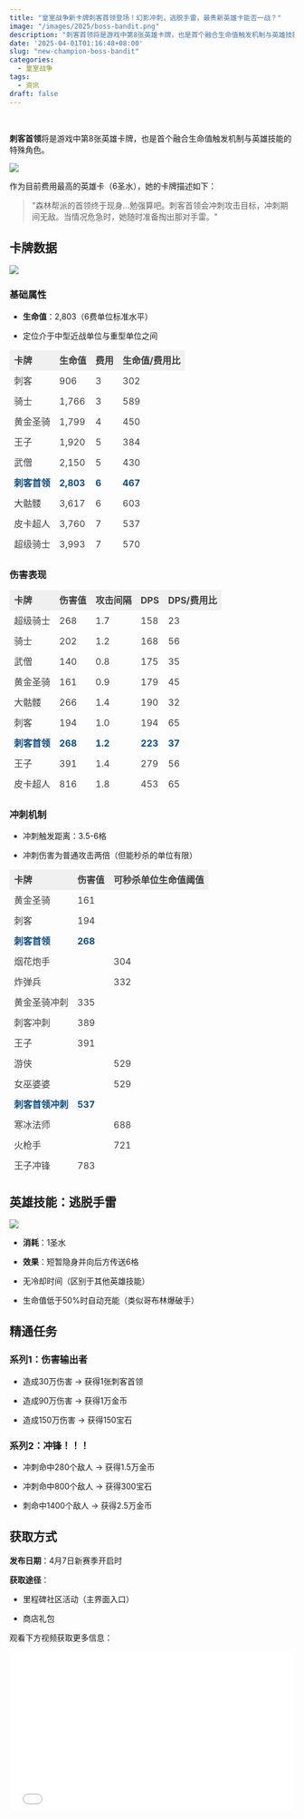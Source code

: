 ```yaml
---
title: "皇室战争新卡牌刺客首领登场！幻影冲刺，逃脱手雷，最贵新英雄卡能否一战？"
image: "/images/2025/boss-bandit.png"
description: "刺客首领将是游戏中第8张英雄卡牌，也是首个融合生命值触发机制与英雄技能的特殊角色。"
date: '2025-04-01T01:16:48+08:00'
slug: "new-champion-boss-bandit"
categories:
  - 皇室战争
tags:
  - 资讯
draft: false
---
```


   
  
**刺客首领**将是游戏中第8张英雄卡牌，也是首个融合生命值触发机制与英雄技能的特殊角色。  
  
![](85f8f7f18aaf94da6f418c0e573cb713.png)  
  
作为目前费用最高的英雄卡（6圣水），她的卡牌描述如下：  
> "森林帮派的首领终于现身...勉强算吧。刺客首领会冲刺攻击目标，冲刺期间无敌。当情况危急时，她随时准备掏出那对手雷。"  
  
## 卡牌数据  
  
![](b3c5b47d91ea7d54fc5d19c8591ad03a.png)  
### 基础属性  
- **生命值**：2,803（6费单位标准水平）  
  
- 定位介于中型近战单位与重型单位之间  
  
<table><thead style="border-width: 0px;border-style: solid;border-color: hsl(var(--border));line-height: 1.75;background: rgba(0, 0, 0, 0.05);font-weight: bold;color: rgb(63, 63, 63);"><tr style="border-width: 0px;border-style: solid;border-color: hsl(var(--border));"><td style="border-color: rgb(223, 223, 223);line-height: 1.75;padding: 0.25em 0.5em;word-break: keep-all;">卡牌</td><td style="border-color: rgb(223, 223, 223);line-height: 1.75;padding: 0.25em 0.5em;word-break: keep-all;">生命值</td><td style="border-color: rgb(223, 223, 223);line-height: 1.75;padding: 0.25em 0.5em;word-break: keep-all;">费用</td><td style="border-color: rgb(223, 223, 223);line-height: 1.75;padding: 0.25em 0.5em;word-break: keep-all;">生命值/费用比</td></tr></thead><tbody style="border-width: 0px;border-style: solid;border-color: hsl(var(--border));"><tr style="border-width: 0px;border-style: solid;border-color: hsl(var(--border));"><td style="border-color: rgb(223, 223, 223);line-height: 1.75;padding: 0.25em 0.5em;color: rgb(63, 63, 63);word-break: keep-all;">刺客</td><td style="border-color: rgb(223, 223, 223);line-height: 1.75;padding: 0.25em 0.5em;color: rgb(63, 63, 63);word-break: keep-all;">906</td><td style="border-color: rgb(223, 223, 223);line-height: 1.75;padding: 0.25em 0.5em;color: rgb(63, 63, 63);word-break: keep-all;">3</td><td style="border-color: rgb(223, 223, 223);line-height: 1.75;padding: 0.25em 0.5em;color: rgb(63, 63, 63);word-break: keep-all;">302</td></tr><tr style="border-width: 0px;border-style: solid;border-color: hsl(var(--border));"><td style="border-color: rgb(223, 223, 223);line-height: 1.75;padding: 0.25em 0.5em;color: rgb(63, 63, 63);word-break: keep-all;">骑士</td><td style="border-color: rgb(223, 223, 223);line-height: 1.75;padding: 0.25em 0.5em;color: rgb(63, 63, 63);word-break: keep-all;">1,766</td><td style="border-color: rgb(223, 223, 223);line-height: 1.75;padding: 0.25em 0.5em;color: rgb(63, 63, 63);word-break: keep-all;">3</td><td style="border-color: rgb(223, 223, 223);line-height: 1.75;padding: 0.25em 0.5em;color: rgb(63, 63, 63);word-break: keep-all;">589</td></tr><tr style="border-width: 0px;border-style: solid;border-color: hsl(var(--border));"><td style="border-color: rgb(223, 223, 223);line-height: 1.75;padding: 0.25em 0.5em;color: rgb(63, 63, 63);word-break: keep-all;">黄金圣骑</td><td style="border-color: rgb(223, 223, 223);line-height: 1.75;padding: 0.25em 0.5em;color: rgb(63, 63, 63);word-break: keep-all;">1,799</td><td style="border-color: rgb(223, 223, 223);line-height: 1.75;padding: 0.25em 0.5em;color: rgb(63, 63, 63);word-break: keep-all;">4</td><td style="border-color: rgb(223, 223, 223);line-height: 1.75;padding: 0.25em 0.5em;color: rgb(63, 63, 63);word-break: keep-all;">450</td></tr><tr style="border-width: 0px;border-style: solid;border-color: hsl(var(--border));"><td style="border-color: rgb(223, 223, 223);line-height: 1.75;padding: 0.25em 0.5em;color: rgb(63, 63, 63);word-break: keep-all;">王子</td><td style="border-color: rgb(223, 223, 223);line-height: 1.75;padding: 0.25em 0.5em;color: rgb(63, 63, 63);word-break: keep-all;">1,920</td><td style="border-color: rgb(223, 223, 223);line-height: 1.75;padding: 0.25em 0.5em;color: rgb(63, 63, 63);word-break: keep-all;">5</td><td style="border-color: rgb(223, 223, 223);line-height: 1.75;padding: 0.25em 0.5em;color: rgb(63, 63, 63);word-break: keep-all;">384</td></tr><tr style="border-width: 0px;border-style: solid;border-color: hsl(var(--border));"><td style="border-color: rgb(223, 223, 223);line-height: 1.75;padding: 0.25em 0.5em;color: rgb(63, 63, 63);word-break: keep-all;">武僧</td><td style="border-color: rgb(223, 223, 223);line-height: 1.75;padding: 0.25em 0.5em;color: rgb(63, 63, 63);word-break: keep-all;">2,150</td><td style="border-color: rgb(223, 223, 223);line-height: 1.75;padding: 0.25em 0.5em;color: rgb(63, 63, 63);word-break: keep-all;">5</td><td style="border-color: rgb(223, 223, 223);line-height: 1.75;padding: 0.25em 0.5em;color: rgb(63, 63, 63);word-break: keep-all;">430</td></tr><tr style="border-width: 0px;border-style: solid;border-color: hsl(var(--border));"><td style="border-color: rgb(223, 223, 223);line-height: 1.75;padding: 0.25em 0.5em;color: rgb(63, 63, 63);word-break: keep-all;"><strong style="border-width: 0px;border-style: solid;border-color: hsl(var(--border));line-height: 1.75;font-size: inherit;color: rgb(15, 76, 129);">刺客首领</strong></td><td style="border-color: rgb(223, 223, 223);line-height: 1.75;padding: 0.25em 0.5em;color: rgb(63, 63, 63);word-break: keep-all;"><strong style="border-width: 0px;border-style: solid;border-color: hsl(var(--border));line-height: 1.75;font-size: inherit;color: rgb(15, 76, 129);">2,803</strong></td><td style="border-color: rgb(223, 223, 223);line-height: 1.75;padding: 0.25em 0.5em;color: rgb(63, 63, 63);word-break: keep-all;"><strong style="border-width: 0px;border-style: solid;border-color: hsl(var(--border));line-height: 1.75;font-size: inherit;color: rgb(15, 76, 129);">6</strong></td><td style="border-color: rgb(223, 223, 223);line-height: 1.75;padding: 0.25em 0.5em;color: rgb(63, 63, 63);word-break: keep-all;"><strong style="border-width: 0px;border-style: solid;border-color: hsl(var(--border));line-height: 1.75;font-size: inherit;color: rgb(15, 76, 129);">467</strong></td></tr><tr style="border-width: 0px;border-style: solid;border-color: hsl(var(--border));"><td style="border-color: rgb(223, 223, 223);line-height: 1.75;padding: 0.25em 0.5em;color: rgb(63, 63, 63);word-break: keep-all;">大骷髅</td><td style="border-color: rgb(223, 223, 223);line-height: 1.75;padding: 0.25em 0.5em;color: rgb(63, 63, 63);word-break: keep-all;">3,617</td><td style="border-color: rgb(223, 223, 223);line-height: 1.75;padding: 0.25em 0.5em;color: rgb(63, 63, 63);word-break: keep-all;">6</td><td style="border-color: rgb(223, 223, 223);line-height: 1.75;padding: 0.25em 0.5em;color: rgb(63, 63, 63);word-break: keep-all;">603</td></tr><tr style="border-width: 0px;border-style: solid;border-color: hsl(var(--border));"><td style="border-color: rgb(223, 223, 223);line-height: 1.75;padding: 0.25em 0.5em;color: rgb(63, 63, 63);word-break: keep-all;">皮卡超人</td><td style="border-color: rgb(223, 223, 223);line-height: 1.75;padding: 0.25em 0.5em;color: rgb(63, 63, 63);word-break: keep-all;">3,760</td><td style="border-color: rgb(223, 223, 223);line-height: 1.75;padding: 0.25em 0.5em;color: rgb(63, 63, 63);word-break: keep-all;">7</td><td style="border-color: rgb(223, 223, 223);line-height: 1.75;padding: 0.25em 0.5em;color: rgb(63, 63, 63);word-break: keep-all;">537</td></tr><tr style="border-width: 0px;border-style: solid;border-color: hsl(var(--border));"><td style="border-color: rgb(223, 223, 223);line-height: 1.75;padding: 0.25em 0.5em;color: rgb(63, 63, 63);word-break: keep-all;">超级骑士</td><td style="border-color: rgb(223, 223, 223);line-height: 1.75;padding: 0.25em 0.5em;color: rgb(63, 63, 63);word-break: keep-all;">3,993</td><td style="border-color: rgb(223, 223, 223);line-height: 1.75;padding: 0.25em 0.5em;color: rgb(63, 63, 63);word-break: keep-all;">7</td><td style="border-color: rgb(223, 223, 223);line-height: 1.75;padding: 0.25em 0.5em;color: rgb(63, 63, 63);word-break: keep-all;">570</td></tr></tbody></table>  

### 伤害表现  
  
<table><thead style="border-width: 0px;border-style: solid;border-color: hsl(var(--border));line-height: 1.75;background: rgba(0, 0, 0, 0.05);font-weight: bold;color: rgb(63, 63, 63);"><tr style="border-width: 0px;border-style: solid;border-color: hsl(var(--border));"><td style="border-color: rgb(223, 223, 223);line-height: 1.75;padding: 0.25em 0.5em;word-break: keep-all;">卡牌</td><td style="border-color: rgb(223, 223, 223);line-height: 1.75;padding: 0.25em 0.5em;word-break: keep-all;">伤害值</td><td style="border-color: rgb(223, 223, 223);line-height: 1.75;padding: 0.25em 0.5em;word-break: keep-all;">攻击间隔</td><td style="border-color: rgb(223, 223, 223);line-height: 1.75;padding: 0.25em 0.5em;word-break: keep-all;">DPS</td><td style="border-color: rgb(223, 223, 223);line-height: 1.75;padding: 0.25em 0.5em;word-break: keep-all;">DPS/费用比</td></tr></thead><tbody style="border-width: 0px;border-style: solid;border-color: hsl(var(--border));"><tr style="border-width: 0px;border-style: solid;border-color: hsl(var(--border));"><td style="border-color: rgb(223, 223, 223);line-height: 1.75;padding: 0.25em 0.5em;color: rgb(63, 63, 63);word-break: keep-all;">超级骑士</td><td style="border-color: rgb(223, 223, 223);line-height: 1.75;padding: 0.25em 0.5em;color: rgb(63, 63, 63);word-break: keep-all;">268</td><td style="border-color: rgb(223, 223, 223);line-height: 1.75;padding: 0.25em 0.5em;color: rgb(63, 63, 63);word-break: keep-all;">1.7</td><td style="border-color: rgb(223, 223, 223);line-height: 1.75;padding: 0.25em 0.5em;color: rgb(63, 63, 63);word-break: keep-all;">158</td><td style="border-color: rgb(223, 223, 223);line-height: 1.75;padding: 0.25em 0.5em;color: rgb(63, 63, 63);word-break: keep-all;">23</td></tr><tr style="border-width: 0px;border-style: solid;border-color: hsl(var(--border));"><td style="border-color: rgb(223, 223, 223);line-height: 1.75;padding: 0.25em 0.5em;color: rgb(63, 63, 63);word-break: keep-all;">骑士</td><td style="border-color: rgb(223, 223, 223);line-height: 1.75;padding: 0.25em 0.5em;color: rgb(63, 63, 63);word-break: keep-all;">202</td><td style="border-color: rgb(223, 223, 223);line-height: 1.75;padding: 0.25em 0.5em;color: rgb(63, 63, 63);word-break: keep-all;">1.2</td><td style="border-color: rgb(223, 223, 223);line-height: 1.75;padding: 0.25em 0.5em;color: rgb(63, 63, 63);word-break: keep-all;">168</td><td style="border-color: rgb(223, 223, 223);line-height: 1.75;padding: 0.25em 0.5em;color: rgb(63, 63, 63);word-break: keep-all;">56</td></tr><tr style="border-width: 0px;border-style: solid;border-color: hsl(var(--border));"><td style="border-color: rgb(223, 223, 223);line-height: 1.75;padding: 0.25em 0.5em;color: rgb(63, 63, 63);word-break: keep-all;">武僧</td><td style="border-color: rgb(223, 223, 223);line-height: 1.75;padding: 0.25em 0.5em;color: rgb(63, 63, 63);word-break: keep-all;">140</td><td style="border-color: rgb(223, 223, 223);line-height: 1.75;padding: 0.25em 0.5em;color: rgb(63, 63, 63);word-break: keep-all;">0.8</td><td style="border-color: rgb(223, 223, 223);line-height: 1.75;padding: 0.25em 0.5em;color: rgb(63, 63, 63);word-break: keep-all;">175</td><td style="border-color: rgb(223, 223, 223);line-height: 1.75;padding: 0.25em 0.5em;color: rgb(63, 63, 63);word-break: keep-all;">35</td></tr><tr style="border-width: 0px;border-style: solid;border-color: hsl(var(--border));"><td style="border-color: rgb(223, 223, 223);line-height: 1.75;padding: 0.25em 0.5em;color: rgb(63, 63, 63);word-break: keep-all;">黄金圣骑</td><td style="border-color: rgb(223, 223, 223);line-height: 1.75;padding: 0.25em 0.5em;color: rgb(63, 63, 63);word-break: keep-all;">161</td><td style="border-color: rgb(223, 223, 223);line-height: 1.75;padding: 0.25em 0.5em;color: rgb(63, 63, 63);word-break: keep-all;">0.9</td><td style="border-color: rgb(223, 223, 223);line-height: 1.75;padding: 0.25em 0.5em;color: rgb(63, 63, 63);word-break: keep-all;">179</td><td style="border-color: rgb(223, 223, 223);line-height: 1.75;padding: 0.25em 0.5em;color: rgb(63, 63, 63);word-break: keep-all;">45</td></tr><tr style="border-width: 0px;border-style: solid;border-color: hsl(var(--border));"><td style="border-color: rgb(223, 223, 223);line-height: 1.75;padding: 0.25em 0.5em;color: rgb(63, 63, 63);word-break: keep-all;">大骷髅</td><td style="border-color: rgb(223, 223, 223);line-height: 1.75;padding: 0.25em 0.5em;color: rgb(63, 63, 63);word-break: keep-all;">266</td><td style="border-color: rgb(223, 223, 223);line-height: 1.75;padding: 0.25em 0.5em;color: rgb(63, 63, 63);word-break: keep-all;">1.4</td><td style="border-color: rgb(223, 223, 223);line-height: 1.75;padding: 0.25em 0.5em;color: rgb(63, 63, 63);word-break: keep-all;">190</td><td style="border-color: rgb(223, 223, 223);line-height: 1.75;padding: 0.25em 0.5em;color: rgb(63, 63, 63);word-break: keep-all;">32</td></tr><tr style="border-width: 0px;border-style: solid;border-color: hsl(var(--border));"><td style="border-color: rgb(223, 223, 223);line-height: 1.75;padding: 0.25em 0.5em;color: rgb(63, 63, 63);word-break: keep-all;">刺客</td><td style="border-color: rgb(223, 223, 223);line-height: 1.75;padding: 0.25em 0.5em;color: rgb(63, 63, 63);word-break: keep-all;">194</td><td style="border-color: rgb(223, 223, 223);line-height: 1.75;padding: 0.25em 0.5em;color: rgb(63, 63, 63);word-break: keep-all;">1.0</td><td style="border-color: rgb(223, 223, 223);line-height: 1.75;padding: 0.25em 0.5em;color: rgb(63, 63, 63);word-break: keep-all;">194</td><td style="border-color: rgb(223, 223, 223);line-height: 1.75;padding: 0.25em 0.5em;color: rgb(63, 63, 63);word-break: keep-all;">65</td></tr><tr style="border-width: 0px;border-style: solid;border-color: hsl(var(--border));"><td style="border-color: rgb(223, 223, 223);line-height: 1.75;padding: 0.25em 0.5em;color: rgb(63, 63, 63);word-break: keep-all;"><strong style="border-width: 0px;border-style: solid;border-color: hsl(var(--border));line-height: 1.75;font-size: inherit;color: rgb(15, 76, 129);">刺客首领</strong></td><td style="border-color: rgb(223, 223, 223);line-height: 1.75;padding: 0.25em 0.5em;color: rgb(63, 63, 63);word-break: keep-all;"><strong style="border-width: 0px;border-style: solid;border-color: hsl(var(--border));line-height: 1.75;font-size: inherit;color: rgb(15, 76, 129);">268</strong></td><td style="border-color: rgb(223, 223, 223);line-height: 1.75;padding: 0.25em 0.5em;color: rgb(63, 63, 63);word-break: keep-all;"><strong style="border-width: 0px;border-style: solid;border-color: hsl(var(--border));line-height: 1.75;font-size: inherit;color: rgb(15, 76, 129);">1.2</strong></td><td style="border-color: rgb(223, 223, 223);line-height: 1.75;padding: 0.25em 0.5em;color: rgb(63, 63, 63);word-break: keep-all;"><strong style="border-width: 0px;border-style: solid;border-color: hsl(var(--border));line-height: 1.75;font-size: inherit;color: rgb(15, 76, 129);">223</strong></td><td style="border-color: rgb(223, 223, 223);line-height: 1.75;padding: 0.25em 0.5em;color: rgb(63, 63, 63);word-break: keep-all;"><strong style="border-width: 0px;border-style: solid;border-color: hsl(var(--border));line-height: 1.75;font-size: inherit;color: rgb(15, 76, 129);">37</strong></td></tr><tr style="border-width: 0px;border-style: solid;border-color: hsl(var(--border));"><td style="border-color: rgb(223, 223, 223);line-height: 1.75;padding: 0.25em 0.5em;color: rgb(63, 63, 63);word-break: keep-all;">王子</td><td style="border-color: rgb(223, 223, 223);line-height: 1.75;padding: 0.25em 0.5em;color: rgb(63, 63, 63);word-break: keep-all;">391</td><td style="border-color: rgb(223, 223, 223);line-height: 1.75;padding: 0.25em 0.5em;color: rgb(63, 63, 63);word-break: keep-all;">1.4</td><td style="border-color: rgb(223, 223, 223);line-height: 1.75;padding: 0.25em 0.5em;color: rgb(63, 63, 63);word-break: keep-all;">279</td><td style="border-color: rgb(223, 223, 223);line-height: 1.75;padding: 0.25em 0.5em;color: rgb(63, 63, 63);word-break: keep-all;">56</td></tr><tr style="border-width: 0px;border-style: solid;border-color: hsl(var(--border));"><td style="border-color: rgb(223, 223, 223);line-height: 1.75;padding: 0.25em 0.5em;color: rgb(63, 63, 63);word-break: keep-all;">皮卡超人</td><td style="border-color: rgb(223, 223, 223);line-height: 1.75;padding: 0.25em 0.5em;color: rgb(63, 63, 63);word-break: keep-all;">816</td><td style="border-color: rgb(223, 223, 223);line-height: 1.75;padding: 0.25em 0.5em;color: rgb(63, 63, 63);word-break: keep-all;">1.8</td><td style="border-color: rgb(223, 223, 223);line-height: 1.75;padding: 0.25em 0.5em;color: rgb(63, 63, 63);word-break: keep-all;">453</td><td style="border-color: rgb(223, 223, 223);line-height: 1.75;padding: 0.25em 0.5em;color: rgb(63, 63, 63);word-break: keep-all;">65</td></tr></tbody></table>  

### 冲刺机制

- 冲刺触发距离：3.5-6格  
  
- 冲刺伤害为普通攻击两倍（但能秒杀的单位有限）  
  
<table><thead style="border-width: 0px;border-style: solid;border-color: hsl(var(--border));line-height: 1.75;background: rgba(0, 0, 0, 0.05);font-weight: bold;color: rgb(63, 63, 63);"><tr style="border-width: 0px;border-style: solid;border-color: hsl(var(--border));"><td style="border-color: rgb(223, 223, 223);line-height: 1.75;padding: 0.25em 0.5em;word-break: keep-all;">卡牌</td><td style="border-color: rgb(223, 223, 223);line-height: 1.75;padding: 0.25em 0.5em;word-break: keep-all;">伤害值</td><td style="border-color: rgb(223, 223, 223);line-height: 1.75;padding: 0.25em 0.5em;word-break: keep-all;">可秒杀单位生命值阈值</td></tr></thead><tbody style="border-width: 0px;border-style: solid;border-color: hsl(var(--border));"><tr style="border-width: 0px;border-style: solid;border-color: hsl(var(--border));"><td style="border-color: rgb(223, 223, 223);line-height: 1.75;padding: 0.25em 0.5em;color: rgb(63, 63, 63);word-break: keep-all;">黄金圣骑</td><td style="border-color: rgb(223, 223, 223);line-height: 1.75;padding: 0.25em 0.5em;color: rgb(63, 63, 63);word-break: keep-all;">161</td><td style="border-color: rgb(223, 223, 223);line-height: 1.75;padding: 0.25em 0.5em;color: rgb(63, 63, 63);word-break: keep-all;"><br/></td></tr><tr style="border-width: 0px;border-style: solid;border-color: hsl(var(--border));"><td style="border-color: rgb(223, 223, 223);line-height: 1.75;padding: 0.25em 0.5em;color: rgb(63, 63, 63);word-break: keep-all;">刺客</td><td style="border-color: rgb(223, 223, 223);line-height: 1.75;padding: 0.25em 0.5em;color: rgb(63, 63, 63);word-break: keep-all;">194</td><td style="border-color: rgb(223, 223, 223);line-height: 1.75;padding: 0.25em 0.5em;color: rgb(63, 63, 63);word-break: keep-all;"><br/></td></tr><tr style="border-width: 0px;border-style: solid;border-color: hsl(var(--border));"><td style="border-color: rgb(223, 223, 223);line-height: 1.75;padding: 0.25em 0.5em;color: rgb(63, 63, 63);word-break: keep-all;"><strong style="border-width: 0px;border-style: solid;border-color: hsl(var(--border));line-height: 1.75;font-size: inherit;color: rgb(15, 76, 129);">刺客首领</strong></td><td style="border-color: rgb(223, 223, 223);line-height: 1.75;padding: 0.25em 0.5em;color: rgb(63, 63, 63);word-break: keep-all;"><strong style="border-width: 0px;border-style: solid;border-color: hsl(var(--border));line-height: 1.75;font-size: inherit;color: rgb(15, 76, 129);">268</strong></td><td style="border-color: rgb(223, 223, 223);line-height: 1.75;padding: 0.25em 0.5em;color: rgb(63, 63, 63);word-break: keep-all;"><br/></td></tr><tr style="border-width: 0px;border-style: solid;border-color: hsl(var(--border));"><td style="border-color: rgb(223, 223, 223);line-height: 1.75;padding: 0.25em 0.5em;color: rgb(63, 63, 63);word-break: keep-all;">烟花炮手</td><td style="border-color: rgb(223, 223, 223);line-height: 1.75;padding: 0.25em 0.5em;color: rgb(63, 63, 63);word-break: keep-all;"><br/></td><td style="border-color: rgb(223, 223, 223);line-height: 1.75;padding: 0.25em 0.5em;color: rgb(63, 63, 63);word-break: keep-all;">304</td></tr><tr style="border-width: 0px;border-style: solid;border-color: hsl(var(--border));"><td style="border-color: rgb(223, 223, 223);line-height: 1.75;padding: 0.25em 0.5em;color: rgb(63, 63, 63);word-break: keep-all;">炸弹兵</td><td style="border-color: rgb(223, 223, 223);line-height: 1.75;padding: 0.25em 0.5em;color: rgb(63, 63, 63);word-break: keep-all;"><br/></td><td style="border-color: rgb(223, 223, 223);line-height: 1.75;padding: 0.25em 0.5em;color: rgb(63, 63, 63);word-break: keep-all;">332</td></tr><tr style="border-width: 0px;border-style: solid;border-color: hsl(var(--border));"><td style="border-color: rgb(223, 223, 223);line-height: 1.75;padding: 0.25em 0.5em;color: rgb(63, 63, 63);word-break: keep-all;">黄金圣骑冲刺</td><td style="border-color: rgb(223, 223, 223);line-height: 1.75;padding: 0.25em 0.5em;color: rgb(63, 63, 63);word-break: keep-all;">335</td><td style="border-color: rgb(223, 223, 223);line-height: 1.75;padding: 0.25em 0.5em;color: rgb(63, 63, 63);word-break: keep-all;"><br/></td></tr><tr style="border-width: 0px;border-style: solid;border-color: hsl(var(--border));"><td style="border-color: rgb(223, 223, 223);line-height: 1.75;padding: 0.25em 0.5em;color: rgb(63, 63, 63);word-break: keep-all;">刺客冲刺</td><td style="border-color: rgb(223, 223, 223);line-height: 1.75;padding: 0.25em 0.5em;color: rgb(63, 63, 63);word-break: keep-all;">389</td><td style="border-color: rgb(223, 223, 223);line-height: 1.75;padding: 0.25em 0.5em;color: rgb(63, 63, 63);word-break: keep-all;"><br/></td></tr><tr style="border-width: 0px;border-style: solid;border-color: hsl(var(--border));"><td style="border-color: rgb(223, 223, 223);line-height: 1.75;padding: 0.25em 0.5em;color: rgb(63, 63, 63);word-break: keep-all;">王子</td><td style="border-color: rgb(223, 223, 223);line-height: 1.75;padding: 0.25em 0.5em;color: rgb(63, 63, 63);word-break: keep-all;">391</td><td style="border-color: rgb(223, 223, 223);line-height: 1.75;padding: 0.25em 0.5em;color: rgb(63, 63, 63);word-break: keep-all;"><br/></td></tr><tr style="border-width: 0px;border-style: solid;border-color: hsl(var(--border));"><td style="border-color: rgb(223, 223, 223);line-height: 1.75;padding: 0.25em 0.5em;color: rgb(63, 63, 63);word-break: keep-all;">游侠</td><td style="border-color: rgb(223, 223, 223);line-height: 1.75;padding: 0.25em 0.5em;color: rgb(63, 63, 63);word-break: keep-all;"><br/></td><td style="border-color: rgb(223, 223, 223);line-height: 1.75;padding: 0.25em 0.5em;color: rgb(63, 63, 63);word-break: keep-all;">529</td></tr><tr style="border-width: 0px;border-style: solid;border-color: hsl(var(--border));"><td style="border-color: rgb(223, 223, 223);line-height: 1.75;padding: 0.25em 0.5em;color: rgb(63, 63, 63);word-break: keep-all;">女巫婆婆</td><td style="border-color: rgb(223, 223, 223);line-height: 1.75;padding: 0.25em 0.5em;color: rgb(63, 63, 63);word-break: keep-all;"><br/></td><td style="border-color: rgb(223, 223, 223);line-height: 1.75;padding: 0.25em 0.5em;color: rgb(63, 63, 63);word-break: keep-all;">529</td></tr><tr style="border-width: 0px;border-style: solid;border-color: hsl(var(--border));"><td style="border-color: rgb(223, 223, 223);line-height: 1.75;padding: 0.25em 0.5em;color: rgb(63, 63, 63);word-break: keep-all;"><strong style="border-width: 0px;border-style: solid;border-color: hsl(var(--border));line-height: 1.75;font-size: inherit;color: rgb(15, 76, 129);">刺客首领冲刺</strong></td><td style="border-color: rgb(223, 223, 223);line-height: 1.75;padding: 0.25em 0.5em;color: rgb(63, 63, 63);word-break: keep-all;"><strong style="border-width: 0px;border-style: solid;border-color: hsl(var(--border));line-height: 1.75;font-size: inherit;color: rgb(15, 76, 129);">537</strong></td><td style="border-color: rgb(223, 223, 223);line-height: 1.75;padding: 0.25em 0.5em;color: rgb(63, 63, 63);word-break: keep-all;"><br/></td></tr><tr style="border-width: 0px;border-style: solid;border-color: hsl(var(--border));"><td style="border-color: rgb(223, 223, 223);line-height: 1.75;padding: 0.25em 0.5em;color: rgb(63, 63, 63);word-break: keep-all;">寒冰法师</td><td style="border-color: rgb(223, 223, 223);line-height: 1.75;padding: 0.25em 0.5em;color: rgb(63, 63, 63);word-break: keep-all;"><br/></td><td style="border-color: rgb(223, 223, 223);line-height: 1.75;padding: 0.25em 0.5em;color: rgb(63, 63, 63);word-break: keep-all;">688</td></tr><tr style="border-width: 0px;border-style: solid;border-color: hsl(var(--border));"><td style="border-color: rgb(223, 223, 223);line-height: 1.75;padding: 0.25em 0.5em;color: rgb(63, 63, 63);word-break: keep-all;">火枪手</td><td style="border-color: rgb(223, 223, 223);line-height: 1.75;padding: 0.25em 0.5em;color: rgb(63, 63, 63);word-break: keep-all;"><br/></td><td style="border-color: rgb(223, 223, 223);line-height: 1.75;padding: 0.25em 0.5em;color: rgb(63, 63, 63);word-break: keep-all;">721</td></tr><tr style="border-width: 0px;border-style: solid;border-color: hsl(var(--border));"><td style="border-color: rgb(223, 223, 223);line-height: 1.75;padding: 0.25em 0.5em;color: rgb(63, 63, 63);word-break: keep-all;">王子冲锋</td><td style="border-color: rgb(223, 223, 223);line-height: 1.75;padding: 0.25em 0.5em;color: rgb(63, 63, 63);word-break: keep-all;">783</td><td style="border-color: rgb(223, 223, 223);line-height: 1.75;padding: 0.25em 0.5em;color: rgb(63, 63, 63);word-break: keep-all;"><br/></td></tr></tbody></table>  

## 英雄技能：逃脱手雷  
  
![](428ec6b6ff05b093a6d0cd8be6c5bb85.png)  
  
- **消耗**：1圣水  
  
- **效果**：短暂隐身并向后方传送6格  
  
- 无冷却时间（区别于其他英雄技能）  
  
- 生命值低于50%时自动充能（类似哥布林爆破手）  
  
## 精通任务  
### 系列1：伤害输出者  
- 造成30万伤害 → 获得1张刺客首领  
  
- 造成90万伤害 → 获得1万金币  
  
- 造成150万伤害 → 获得150宝石  
  
### 系列2：冲锋！！！  
- 冲刺命中280个敌人 → 获得1.5万金币  
  
- 冲刺命中800个敌人 → 获得300宝石  
  
- 刺命中1400个敌人 → 获得2.5万金币  
  
## 获取方式  
  
**发布日期**：4月7日新赛季开启时  
  
**获取途径**：  
- 里程碑社区活动（主界面入口）  
  
- 商店礼包  

观看下方视频获取更多信息： 

<div style="width: 100%;">
  <div style="position: relative; width: 100%; padding-bottom: 56.25%; height: 0; overflow: hidden;">

<iframe width="100%" width="100%" height="100%" style="position: absolute; top: 0; left: 0; border: 0;" src="//player.bilibili.com/player.html?isOutside=true&aid=114252002102124&bvid=BV1zAZrYNEk8&cid=29153757849&p=1" title="皇室战争新卡牌刺客首领登场" frameborder="0" allow="accelerometer; autoplay; clipboard-write; encrypted-media; gyroscope; picture-in-picture; web-share" referrerpolicy="strict-origin-when-cross-origin" allowfullscreen></iframe>
  </div>
</div>
